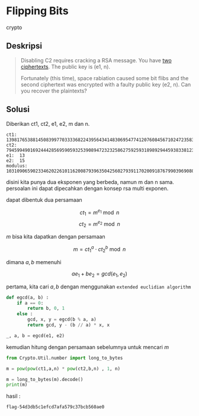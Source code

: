# Flipping Bits
crypto

## Deskripsi
> Disabling C2 requires cracking a RSA message. You have [two ciphertexts](https://blockctf.com/2018/flipping_bits.tar.gz).
> The public key is (e1, n).
>
> Fortunately (this time), space rabiation caused some bit flibs and the second ciphertext was encrypted with a faulty public key (e2, n). Can you recover the plaintexts?

## Solusi
Diberikan ct1, ct2, e1, e2, m dan n.
``` console
ct1:  13981765388145083997703333682243956434148306954774120760845671024723583618341148528952063316653588928138430524040717841543528568326674293677228449651281422762216853098529425814740156575513620513245005576508982103360592761380293006244528169193632346512170599896471850340765607466109228426538780591853882736654
ct2:  79459949016924442856959059325390894723232586275925931898929445938338123216278271333902062872565058205136627757713051954083968874644581902371182266588247653857616029881453100387797111559677392017415298580136496204898016797180386402171968931958365160589774450964944023720256848731202333789801071962338635072065
e1:  13
e2:  15
modulus:  103109065902334620226101162008793963504256027939117020091876799039690801944735604259018655534860183205031069083254290258577291605287053538752280231959857465853228851714786887294961873006234153079187216285516823832102424110934062954272346111907571393964363630079343598511602013316604641904852018969178919051627
```
disini kita punya dua eksponen yang berbeda, namun m dan n sama. persoalan ini dapat dipecahkan dengan konsep rsa multi exponen. 

dapat dibentuk dua persamaan

$$ ct_1 = m^{e_1} \bmod n $$
$$ ct_2 = m^{e_2} \bmod n $$

$m$ bisa kita dapatkan dengan persamaan

$$ m = ct_1^a \cdot ct_2^b \bmod n $$

dimana $a, b$ memenuhi

$$ ae_1 + be_2 = gcd(e_1,e_2) $$

pertama, kita cari $a, b$ dengan menggunakan ```extended euclidian algorithm```
``` python
def egcd(a, b) :
    if a == 0:
        return b, 0, 1
    else :
        gcd, x, y = egcd(b % a, a)
        return gcd, y - (b // a) * x, x

_, a, b = egcd(e1, e2)
```
kemudian hitung dengan persamaan sebelumnya untuk mencari $m$
``` python
from Crypto.Util.number import long_to_bytes

m = pow(pow(ct1,a,n) * pow(ct2,b,n) , 1, n)

m = long_to_bytes(m).decode()
print(m)
```
hasil :
``` console
flag-54d3db5c1efcd7afa579c37bcb560ae0
```


